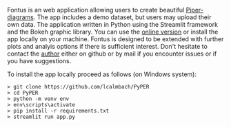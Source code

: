 Fontus is an web application allowing users to create beautiful [Piper-diagrams](https://en.wikipedia.org/wiki/Piper_diagram). The app includes a demo dataset, but users may upload their own data. The application written in Python using the Streamlit framework and the Bokeh graphic library. You can use the [online version](https://lcalmbach-pyper-app-netzym.streamlit.app/) or install the app locally on your machine. Fontus is designed to be extended with further plots and analyis options if there is sufficient interest. Don't hesitate to contact the [author](lcalmbach@gmail.com) either on github or by mail if you encounter issues or if you have suggestions.

To install the app locally proceed as follows (on Windows system):
```
> git clone https://github.com/lcalmbach/PyPER
> cd PyPER
> python -m venv env
> env\scripts\activate
> pip install -r requirements.txt
> streamlit run app.py
```